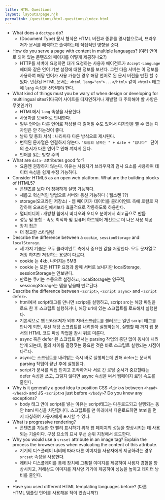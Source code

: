 ```yaml
---
title: HTML Questions
layout: layouts/page.njk
permalink: /questions/html-questions/index.html
---
```


* What does a `doctype` do?
  - (Document Type) 문서 형식은 HTML 버전과 종류를 명시함으로써, 브라우저가 문서를 해석하고 출력하는데 직접적인 영향을 준다.
* How do you serve a page with content in multiple languages? (여러 언어로 되어 있는 콘텐츠의 페이지를 어떻게 제공하나요?)
  - HTTP를 서버에 요청하면 대개 요청하는 사용자 에이전트가 `Accept-Language` 헤더와 같은 언어 기본 설정에 대한 정보를 보낸다. 그런 다음 서버는 이 정보를 사용하여 해당 언어가 사용 가능한 경우 해당 언어로 된 문서 버전을 반환 할 수 있다. 반환된 HTML 문서는 `<html lang="en">...</html>` 같이 `<html>` 태그에 `lang` 속성을 선언해야 한다.
* What kind of things must you be wary of when design or developing for multilingual sites?(다국어 사이트를 디자인하거나 개발할 때 주의해야 할 사항은 무엇인가?)
  - HTML에서 `lang` 속성을 사용한다.
  - 사용자를 모국어로 안내한다.
  - 일부 언어는 다른 언어로 작성될 때 길어질 수도 있어서 디자인을 꺨 수 있는 디자인은 안 하는것이 좋다.
  - 날짜 및 통화 서식 : 나라마다 다른 방식으로 제시된다.
  - 번역된 문자열은 연결하지 않는다. `"오늘의 날짜는 " + date + "입니다" ` 단어의 순서가 다른 언어로 인해 꺠지게 된다.
  - 언어를 읽는 방향 주의
* What are `data-` attributes good for?
  - 요즘엔 권장하지 않는다. 이유는 사용자가 브라우저의 검사 요소를 사용하여 데이터 속성을 쉽게 수정 가능하다.
* Consider HTML5 as an open web platform. What are the building blocks of HTML5?
  - 콘텐츠를 보다 더 정확하게 설명 가능하다.
  - 새롭고 혁신적인 방법으로 서버와 통신 가능하다 ( 웹소켄 ??)
  - storage(오프라인 저장소) - 웹 페이지가 데이터를 클라이언트 측에 로컬로 저장하여 오프라인에서보다 효율적으로 작동하도록 하용한다.
  - 멀티미디어 : 개방형 웹에서 비디오와 오디오 분야에서 최고급으로 만듬
  - 성능 및 통합 - 속도 최적화 및 컴퓨터 하드웨어 개선으로 더 나은 사용 제공
  - 장치 접근
  - 더 정교한 스타일링
* Describe the difference between a `cookie`, `sessionStorage` and `localStorage`.
  - 세 가지 기술은 모두 클라이언트 측에서 중요한 값을 저장한다. 모두 문자열로 저장 하지만 저장하는 용량이 다르다.
  - cookie 는 4kb, 나머지는 5MB
  - cookie 는 모든 HTTP 요청과 함께 서버로 보내지만 localStorage, sessionStorage는 안보낸다.
  - 만료는 쿠키는 수동으로 설정하고, localStorage는 영구적, sessiongStorage는 탭을 닫을때 만료된다.
* Describe the difference between `<script>`, `<script async>` and `<script defer>`.
  - html에서 script태그를 만나면 script를 실행하고, script src는 해당 파일을 로드 한 후 스크립트 실행하거나, 해당 url에 있는 스크립트를 로드해서 실행한다.
  - 기본적으로 웹 브라우저가 외부 자바스크립트를 불러오는 일반 script 태그를 만나게 되면, 우선 해당 스크립트를 내려받아 실행하는데, 실행할 때 까지 웹 문서의 HTML 코드 파싱 작업을 잠시 뒤로 미룬다.
  - async 혹은 defer 된 스크립트 문서는 parsing 작업의 중단 없이 동시에 내려받게 되는데, 둘의 차이를 결정짓는 중요한 것은 바로 스크립트 실행되는 시점이 다르다.
  - async는 스크립트를 내려받는 즉시 바로 실행되는데 반해 defer는 문서의 parsing 작업이 끝난 후에 실행된다.
  - script가 문서를 직접 만지고 조작하거나 서로 간 로딩 순서가 중요할떄는 defer 속성을 쓰고, 그렇지 않다면 async 속성을 써서 웹페이지 로딩 속도를 줄인다.
* Why is it generally a good idea to position CSS `<link>`s between `<head></head>` and JS `<script>`s just before `</body>`? Do you know any exceptions?
  - body 태그 안에 script를 넣는 이유는 script태그는 다운로드되고 실행되는 동안 html 파싱을 차단합니다. 스크립트를 맨 아래에서 다운로드하면 html을 먼저 파싱하여 사용자에게 표시할 수 있다.
* What is progressive rendering?
  - 콘텐츠를 가능한 한 빨리 표시하기 위해 웹 페이지의 성능을 향상시키는 데 사용되는 기술이다. 구성 요소의 표시 우선 순위 지정해서 로드한다.
* Why you would use a `srcset` attribute in an image tag? Explain the process the browser uses when evaluating the content of this attribute.
  - 기기의 디스플레이 너비에 따라 다른 이미지를 사용자에게 제공하려는 경우 `srcset` 속성을 사용한다. 
  - 레티나 디스플레이를 통해 장치에 고품질 이미지를 제공하여 사용자 경험을 향상시키고, 저해상도 이미지를 저사양 기기에 제공하여 성능을 높이고 데이터 낭비를 줄인다.
  - 
* Have you used different HTML templating languages before? (다른 HTML 템플릿 언어를 사용해본 적이 있습니까?)
